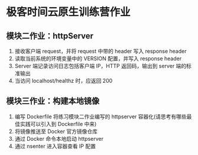 # 极客时间云原生训练营作业
## 模块二作业：httpServer
1. 接收客户端 request，并将 request 中带的 header 写入 response header
2. 读取当前系统的环境变量中的 VERSION 配置，并写入 response header
3. Server 端记录访问日志包括客户端 IP，HTTP 返回码，输出到 server 端的标准输出
4. 当访问 localhost/healthz 时，应返回 200

## 模块三作业：构建本地镜像
1. 编写 Dockerfile 将练习模块二作业编写的 httpserver 容器化(请思考有哪些最佳实践可以引入到 Dockerfile 中来)
2. 将镜像推送至 Docker 官方镜像仓库
3. 通过 Docker 命令本地启动 httpserver
4. 通过 nsenter 进入容器查看 IP 配置
